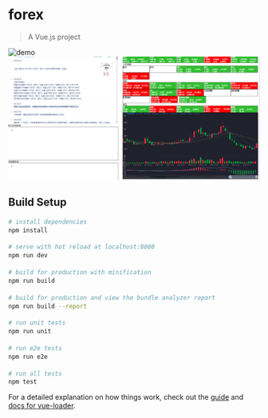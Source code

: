 # forex

> A Vue.js project

![demo](http://assets.processon.com/chart_image/5dbc00fce4b04913a286558c.png?_=1572969203254)
![demo2](https://github.com/jinjin123/forexInfo/blob/master/src/assets/forex.png)
## Build Setup

``` bash
# install dependencies
npm install

# serve with hot reload at localhost:8080
npm run dev

# build for production with minification
npm run build

# build for production and view the bundle analyzer report
npm run build --report

# run unit tests
npm run unit

# run e2e tests
npm run e2e

# run all tests
npm test
```

For a detailed explanation on how things work, check out the [guide](http://vuejs-templates.github.io/webpack/) and [docs for vue-loader](http://vuejs.github.io/vue-loader).
